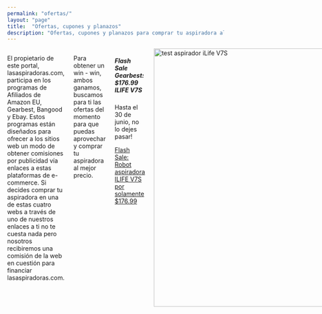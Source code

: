 ```yaml
---
permalink: "ofertas/"
layout: "page"
title:  "Ofertas, cupones y planazos"
description: "Ofertas, cupones y planazos para comprar tu aspiradora al mejor precio"
---
```

<main>
  <body>
    <div class="row intro">
      <div class="small-12 columns">
      <p class="lead">
        El propietario de este portal, lasaspiradoras.com, participa en los programas de Afiliados de Amazon EU, Gearbest, Bangood y Ebay. Estos programas están diseñados para ofrecer a los sitios web un modo de obtener comisiones por publicidad vía enlaces a estas plataformas de e-commerce. Si decides comprar tu aspiradora en una de estas cuatro webs a través de uno de nuestros enlaces a ti no te cuesta nada pero nosotros recibiremos una comisión de la web en cuestión para financiar lasaspiradoras.com.
      </p>
      <p class="lead">
        Para obtener un win - win, ambos ganamos, buscamos para ti las ofertas del momento para que puedas aprovechar y comprar tu aspiradora al mejor precio.
      </p>
      <div class="callout">
        <h5>Flash Sale Gearbest: $176.99  ILIFE V7S</h5>
        <p>Hasta el 30 de junio, no lo dejes pasar!</p>
        <a target="_blank" href="http://www.gearbest.com/robot-vacuum/pp_603425.html?lkid=10884076" title="Gearbest Flash Sale: $176.99  ILIFE V7S Pro Smart Robotic Vacuum Cleaner">Flash Sale: Robot aspiradora ILIFE V7S por solamente $176.99  </a>
      </div>
      <div class="text-center container-article">
        <img src="{{ site.url }}/assets/img/Ilife-v7s/Ilife-v7s-ambiente.jpg" width="600" height="auto" alt="test aspirador iLife V7S">
      </div>
      <div class="callout">
        <h5>Flash Sale Gearbest: Aspiradora robot Xiaomi Mi a $309.99</h5>
        <p>Hasta el 30 de junio, no lo dejes pasar!</p>
        <a target="_blank" href="http://www.gearbest.com/robot-vacuum/pp_440546.html?lkid=10884266" title="Gearbest Only $309.99 for Original Xiaomi Mi Robot Vacuum ">Only $309.99 for Original Xiaomi Mi Robot Vacuum </a>
      </div>
      <div class="text-center container-article">
        <img src="{{ site.url }}/assets/img/xiaomi-mi/ambiente-salon-xiaomi-mi.jpg" width="500" height="auto" alt="Xiaomi mi oferta">
      </div>
      <div class="callout">
        <h5>Flash Sale Ebay: ILIFE V5S 119,99 EUR ¡Cómpralo ya!</h5>
        <a target="_blank" href="https://rover.ebay.com/rover/1/1185-53479-19255-0/1?icep_id=114&ipn=icep&toolid=20004&campid=5338046469&mpre=http%3A%2F%2Fwww.ebay.es%2Fitm%2FILIFE-V5S-Smart-Robot-Aspirador-Limpiador-Vacio-Automatic-Cleaner-Limpieza-Suelo-%2F172540717909%3F_trkparms%3D5079%253A5000010699" title="ILIFE V5S 119,99 EUR">iLife V5S por solo 119,99 EUR</a>
      </div>
      <div class="text-center container-article">
        <img src="{{ site.url }}/assets/img/ilife-v5s/ilife-v5s-ambiente.jpg" width="500" height="auto" alt="ilife v5s oferta">
      </div>
     </div>
